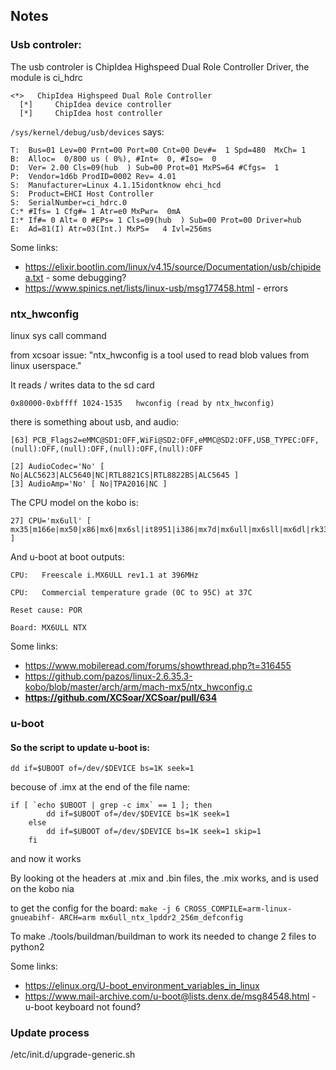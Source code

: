 ## Notes
### Usb controler:
The usb controler is ChipIdea Highspeed Dual Role Controller Driver, the module is ci_hdrc
```
<*>   ChipIdea Highspeed Dual Role Controller
  [*]     ChipIdea device controller
  [*]     ChipIdea host controller
```
`/sys/kernel/debug/usb/devices` says:
```
T:  Bus=01 Lev=00 Prnt=00 Port=00 Cnt=00 Dev#=  1 Spd=480  MxCh= 1
B:  Alloc=  0/800 us ( 0%), #Int=  0, #Iso=  0
D:  Ver= 2.00 Cls=09(hub  ) Sub=00 Prot=01 MxPS=64 #Cfgs=  1
P:  Vendor=1d6b ProdID=0002 Rev= 4.01
S:  Manufacturer=Linux 4.1.15idontknow ehci_hcd
S:  Product=EHCI Host Controller
S:  SerialNumber=ci_hdrc.0
C:* #Ifs= 1 Cfg#= 1 Atr=e0 MxPwr=  0mA
I:* If#= 0 Alt= 0 #EPs= 1 Cls=09(hub  ) Sub=00 Prot=00 Driver=hub
E:  Ad=81(I) Atr=03(Int.) MxPS=   4 Ivl=256ms
```

Some links:
- https://elixir.bootlin.com/linux/v4.15/source/Documentation/usb/chipidea.txt - some debugging?
- https://www.spinics.net/lists/linux-usb/msg177458.html - errors


### ntx_hwconfig
linux sys call command

from xcsoar issue: "ntx_hwconfig is a tool used to read blob values from linux userspace."

It reads / writes data to the sd card
```
0x80000-0xbffff	1024-1535	hwconfig (read by ntx_hwconfig)
```
there is something about usb, and audio:
```
[63] PCB_Flags2=eMMC@SD1:OFF,WiFi@SD2:OFF,eMMC@SD2:OFF,USB_TYPEC:OFF,(null):OFF,(null):OFF,(null):OFF,(null):OFF
```
```
[2] AudioCodec='No' [ No|ALC5623|ALC5640|NC|RTL8821CS|RTL8822BS|ALC5645 ]
[3] AudioAmp='No' [ No|TPA2016|NC ]
```

The CPU model on the kobo is:
```
27] CPU='mx6ull' [ mx35|m166e|mx50|x86|mx6|mx6sl|it8951|i386|mx7d|mx6ull|mx6sll|mx6dl|rk3368|rk3288|b300 ]
```
And u-boot at boot outputs:
```
CPU:   Freescale i.MX6ULL rev1.1 at 396MHz

CPU:   Commercial temperature grade (0C to 95C) at 37C

Reset cause: POR

Board: MX6ULL NTX
```

Some links:
- https://www.mobileread.com/forums/showthread.php?t=316455
- https://github.com/pazos/linux-2.6.35.3-kobo/blob/master/arch/arm/mach-mx5/ntx_hwconfig.c
- **https://github.com/XCSoar/XCSoar/pull/634**

### u-boot

#### So the script to update u-boot is:
```
dd if=$UBOOT of=/dev/$DEVICE bs=1K seek=1
```
becouse of .imx at the end of the file name:
```
if [ `echo $UBOOT | grep -c imx` == 1 ]; then
		dd if=$UBOOT of=/dev/$DEVICE bs=1K seek=1
	else
		dd if=$UBOOT of=/dev/$DEVICE bs=1K seek=1 skip=1
	fi
```
and now it works

By looking ot the headers at .mix and .bin files, the .mix works, and is used on the kobo nia

to get the config for the board: `make -j 6 CROSS_COMPILE=arm-linux-gnueabihf- ARCH=arm mx6ull_ntx_lpddr2_256m_defconfig`

To make ./tools/buildman/buildman to work its needed to change 2 files to python2

Some links:
- https://elinux.org/U-boot_environment_variables_in_linux
- https://www.mail-archive.com/u-boot@lists.denx.de/msg84548.html - u-boot keyboard not found?

### Update process
/etc/init.d/upgrade-generic.sh
